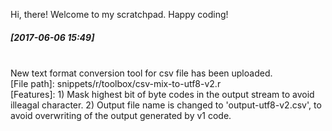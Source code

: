 Hi, there!
Welcome to my scratchpad.
Happy coding!

<h5>[2017-06-06 15:49]</h5><br>
New text format conversion tool for csv file has been uploaded. <br>
[File path]: snippets/r/toolbox/csv-mix-to-utf8-v2.r <br>
[Features]:
1) Mask highest bit of byte codes in the output stream to avoid illeagal character.
2) Output file name is changed to 'output-utf8-v2.csv', to avoid overwriting of the output generated by v1 code. 
